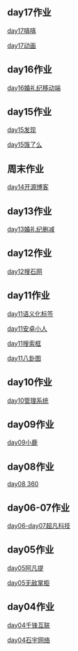 <h2>day17作业</h2>
<a href="https://yangjiasshasahsha.github.io/%E5%8A%A8%E7%94%BB%E6%A1%88%E4%BE%8B/html/qiu.html">day17嘻嘻</a>

<a href="https://yangjiasshasahsha.github.io/%E5%8A%A8%E7%94%BB%E6%A1%88%E4%BE%8B/html/3dzft.html">day17动画</a>
<h2>day16作业</h2>
<a href="https://yangjiasshasahsha.github.io/%E5%A9%9A%E7%A4%BC%E7%BA%AA%E7%A7%BB%E5%8A%A8%E7%AB%AF/html/hlj.html">day16婚礼纪移动端</a>
<h2>day15作业</h2>
<a href="https://yangjiasshasahsha.github.io/day15/html/fx.html">day15发现</a>

<a href="https://yangjiasshasahsha.github.io/day15/html/elm.html">day15饿了么</a>
<h2>周末作业</h2>
<a href="https://yangjiasshasahsha.github.io/%E5%BC%80%E6%BA%90%E5%8D%9A%E5%AE%A2%E9%A1%B5%E9%9D%A2/html/%E5%BC%80%E6%BA%90%E5%8D%9A%E5%AE%A2.html">day14开源博客</a>
<h2>day13作业</h2>
<a href="https://yangjiasshasahsha.github.io/day13/html/%E5%A9%9A%E7%A4%BC%E7%BA%AA.html">day13婚礼纪删减</a>
<h2>day12作业</h2>
<a href="https://yangjiasshasahsha.github.io/%E6%90%9C%E7%9F%B3%E7%BD%91/html/%E6%90%9C%E7%9F%B3%E7%BD%91.html#you">day12搜石网</a>
<h2>day11作业</h2>
<a href="https://yangjiasshasahsha.github.io/day11/html/lx1.html">day11语义化标签</a>

<a href="https://yangjiasshasahsha.github.io/day11/html/xr.html">day11安卓小人</a>

<a href="https://yangjiasshasahsha.github.io/day11/html/shousuo.html">day11搜索框</a>

<a href="https://yangjiasshasahsha.github.io/wyy/html/bgt.html">day11八卦图</a>
<h2>day10作业</h2>
<a href="https://yangjiasshasahsha.github.io/%E7%AE%A1%E7%90%86%E7%B3%BB%E7%BB%9F/html/gl.html">day10管理系统</a>
<h2>day09作业</h2>
<a href="https://yangjiasshasahsha.github.io/day09-%E5%B0%8F%E9%B9%BF/html/%E5%B0%8F%E9%B9%BF.html">day09小鹿</a>
<h2>day08作业</h2>
<a href="https://yangjiasshasahsha.github.io/360%E5%AE%98%E7%BD%91/html/360.html">day08 360</a>
<h2>day06-07作业</h2>
<a href="https://yangjiasshasahsha.github.io/day06-07%E8%B6%85%E5%87%A1%E7%A7%91%E6%8A%80/html/cfkj.html">day06-day07超凡科技</a>
<h2>day05作业</h2>
<a href="https://yangjiasshasahsha.github.io/day05/%E9%98%BF%E5%87%A1%E6%8F%90/html/aft.html">day05阿凡提</a>

<a href="https://yangjiasshasahsha.github.io/day05/%E6%97%A0%E6%95%8C%E6%8E%8C%E6%9F%9C/html/wudi.html">day05无敌掌柜</a>
<h2>day04作业</h2>
<a href="https://yangjiasshasahsha.github.io/day04/%E5%8D%83%E9%94%8B%E4%BA%92%E8%81%94/html/qianfenhullian.html">day04千锋互联</a>

<a href="https://yangjiasshasahsha.github.io/day04/%E7%9F%B3%E5%AE%87%E7%BD%91%E7%BB%9C/html/shiyu.html">day04石宇网络</a>



